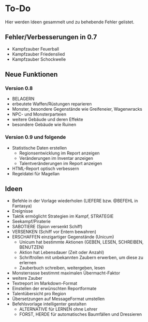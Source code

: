 # To-Do

Hier werden Ideen gesammelt und zu behebende Fehler gelistet.

## Fehler/Verbesserungen in 0.7

- Kampfzauber Feuerball
- Kampfzauber Friedenslied
- Kampfzauber Schockwelle

## Neue Funktionen

### Version 0.8

- BELAGERN
- erbeutete Waffen/Rüstungen reparieren
- Monster, besondere Gegenstände wie Greifeneier, Wagenwracks
- NPC- und Monsterparteien
- weitere Gebäude und deren Effekte
- besondere Gebäude wie Ruinen

### Version 0.9 und folgende

- Statistische Daten erstellen
  - Regionsentwicklung im Report anzeigen
  - Veränderungen im Inventar anzeigen
  - Talentveränderungen im Report anzeigen
- HTML-Report optisch verbessern
- Regeldatei für Magellan

## Ideen

- Befehle in der Vorlage wiederholen (LIEFERE bzw. @BEFEHL in Fantasya)
- Ereignisse
- Taktik ermöglicht Strategien im Kampf, STRATEGIE
- Seekampf/Piraterie
- SABOTIERE (Spion versenkt Schiff)
- VERSENKEN (Schiff vor Entern bewahren)
- ERSCHAFFEN einzigartiger Gegenstände (Unicum)
  - Unicum hat bestimmte Aktionen (GEBEN, LESEN, SCHREIBEN, BENUTZEN)
  - Aktion hat Lebensdauer (Zeit oder Anzahl)
  - Schriftrollen mit unbekannten Zaubern erwerben, um diese zu erlernen
  - Zauberbuch schreiben, weitergeben, lesen
- Monsterrasse bestimmt maximalen Übermacht-Faktor
- weitere Zauber
- Textreport im Markdown-Format
- Einstellen der erwünschten Reportformate
- Talentübersicht pro Region
- Übersetzungen auf MessageFormat umstellen
- Befehlsvorlage intelligenter gestalten
  - ALTERNATIVE für LERNEN ohne Lehrer
  - FORST, HERDE für automatisches Baumfällen und Dressieren

